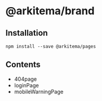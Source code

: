 # @arkitema/brand

## Installation

```
npm install --save @arkitema/pages
```

## Contents

- 404page
- loginPage
- mobileWarningPage
